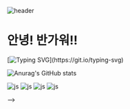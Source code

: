 ![header](https://capsule-render.vercel.app/api?type=waving)
# 안녕! 반가워!!
[![Typing SVG](https://readme-typing-svg.demolab.com/?lines=내+github에+온+것을+환영해!;+내+이름은+"김진호"야!)](https://git.io/typing-svg)


 
 ![Anurag's GitHub stats](https://github-readme-stats.vercel.app/api?username=kim-jinho1&show_icons=true&theme=radical)



![js](https://img.shields.io/badge/JavaScript-F7DF1E?style=for-the-badge&logo=JavaScript&logoColor=white)
![js](https://img.shields.io/badge/Discord-7289DA?style=for-the-badge&logo=discord&logoColor=white)
![js](https://img.shields.io/badge/Gmail-D14836?style=for-the-badge&logo=gmail&)
![js](https://img.shields.io/badge/Google-4285F4?logo=google&logoColor=fff&style=for-the-badge)

-->
